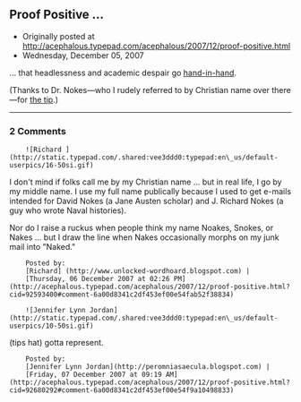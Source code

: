 ## Proof Positive ...

 * Originally posted at http://acephalous.typepad.com/acephalous/2007/12/proof-positive.html
 * Wednesday, December 05, 2007



... that headlessness and academic despair go [hand-in-hand](http://peromniasaecula.blogspot.com/2007/12/coping-with-academic-rejection.html).

(Thanks to Dr. Nokes—who I rudely referred to by Christian name over there—for [the tip](http://unlocked-wordhoard.blogspot.com/2007/12/special-weird-medieval-treat.html).)

		

* * *

### 2 Comments 

		

                
[]()

	

		![Richard ](http://static.typepad.com/.shared:vee3ddd0:typepad:en\_us/default-userpics/16-50si.gif)
	

	

		

I don't mind if folks call me by my Christian name ... but in real life, I go by my middle name. I use my full name publically because I used to get e-mails intended for David Nokes (a Jane Austen scholar) and J. Richard Nokes (a guy who wrote Naval histories).

Nor do I raise a ruckus when people think my name Noakes, Snokes, or Nakes ... but I draw the line when Nakes occasionally morphs on my junk mail into "Naked." 

	

		Posted by:
		[Richard] (http://www.unlocked-wordhoard.blogspot.com) |
		[Thursday, 06 December 2007 at 02:26 PM](http://acephalous.typepad.com/acephalous/2007/12/proof-positive.html?cid=92593400#comment-6a00d8341c2df453ef00e54fab52f38834)

[]()

	

		![Jennifer Lynn Jordan](http://static.typepad.com/.shared:vee3ddd0:typepad:en\_us/default-userpics/10-50si.gif)
	

	

		

(tips  hat) gotta represent.

	

		Posted by:
		[Jennifer Lynn Jordan](http://peromniasaecula.blogspot.com) |
		[Friday, 07 December 2007 at 09:19 AM](http://acephalous.typepad.com/acephalous/2007/12/proof-positive.html?cid=92680292#comment-6a00d8341c2df453ef00e54f9a10498833)

		

        
